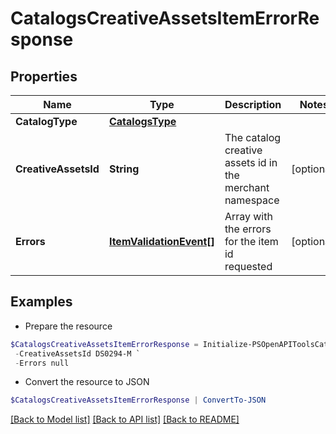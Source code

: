 # CatalogsCreativeAssetsItemErrorResponse
## Properties

Name | Type | Description | Notes
------------ | ------------- | ------------- | -------------
**CatalogType** | [**CatalogsType**](CatalogsType.md) |  | 
**CreativeAssetsId** | **String** | The catalog creative assets id in the merchant namespace | [optional] 
**Errors** | [**ItemValidationEvent[]**](ItemValidationEvent.md) | Array with the errors for the item id requested | [optional] 

## Examples

- Prepare the resource
```powershell
$CatalogsCreativeAssetsItemErrorResponse = Initialize-PSOpenAPIToolsCatalogsCreativeAssetsItemErrorResponse  -CatalogType null `
 -CreativeAssetsId DS0294-M `
 -Errors null
```

- Convert the resource to JSON
```powershell
$CatalogsCreativeAssetsItemErrorResponse | ConvertTo-JSON
```

[[Back to Model list]](../README.md#documentation-for-models) [[Back to API list]](../README.md#documentation-for-api-endpoints) [[Back to README]](../README.md)


